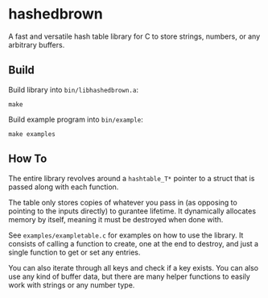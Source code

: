 # hashedbrown
A fast and versatile hash table library for C to store strings, numbers, or any arbitrary buffers.

## Build

Build library into `bin/libhashedbrown.a`:
```shell
make
```
Build example program into `bin/example`:
```shell
make examples
```

## How To

The entire library revolves around a `hashtable_T*` pointer to a struct
that is passed along with each function.

The table only stores copies of whatever you pass in (as opposing to pointing
to the inputs directly) to gurantee lifetime. It dynamically allocates memory
by itself, meaning it must be destroyed when done with.

See `examples/exampletable.c` for examples on how to use the library. It consists of calling a function to create,
one at the end to destroy, and just a single function to get or set any entries.

You can also iterate through all keys and check if a key exists. You can also use any kind of buffer data,
but there are many helper functions to easily work with strings or any number type.